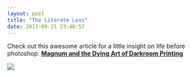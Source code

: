 ```yaml
---
layout: post
title: "The Literate Lens"
date: 2013-09-21 23:48:57
---
```


<p></p>

<p></p>
<p>Check out this awesome article for a little insight on life before photoshop. <strong><a href="http://theliteratelens.com/2012/02/17/magnum-and-the-dying-art-of-darkroom-printing/">Magnum and the Dying Art of Darkroom Printing</a> <br/></strong></p>
<p><a href="http://theliteratelens.com/2012/02/17/magnum-and-the-dying-art-of-darkroom-printing/"><strong><img src="http://media.tumblr.com/43e4b16b4468738ec2bc42c58a0c03c4/tumblr_inline_mti24sdude1rf4blg.jpg"/></strong></a></p>

<p></p>
